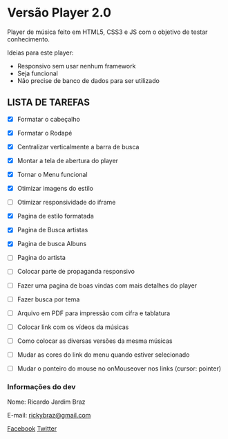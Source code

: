 # Versão Player 2.0

Player de música feito em HTML5, CSS3 e JS com o objetivo de testar conhecimento.


Ideias para este player:
* Responsivo sem usar nenhum framework
* Seja funcional
* Não precise de banco de dados para ser utilizado

## LISTA DE TAREFAS
- [x] Formatar o cabeçalho
- [x] Formatar o Rodapé
- [x] Centralizar verticalmente a barra de busca
- [x] Montar a tela de abertura do player
- [x] Tornar o Menu funcional
- [x] Otimizar imagens do estilo
- [ ] Otimizar responsividade do iframe
- [x] Pagina de estilo formatada
- [x] Pagina de Busca artistas
- [x] Pagina de busca Albuns
- [ ] Pagina do artista
- [ ] Colocar parte de propaganda responsivo
- [ ] Fazer uma pagina de boas vindas com mais detalhes do player
- [ ] Fazer busca por tema
- [ ] Arquivo em PDF para impressão com cifra e tablatura
- [ ] Colocar link com os vídeos da músicas
- [ ] Como colocar as diversas versões da mesma músicas
- [ ] Mudar as cores do link do menu quando estiver selecionado
- [ ] Mudar o ponteiro do mouse no onMouseover nos links (cursor: pointer)



### Informações do dev ###
Nome: Ricardo Jardim Braz

E-mail: rickybraz@gmail.com

[Facebook](https://www.facebook.com/ricardo.braz.9/)
[Twitter](https://twitter.com/poseidon_sc/)
